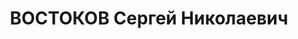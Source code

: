 ---
title: ВОСТОКОВ Сергей Николаевич
description: "Род. в 1891, Симбирская губ., с. Порецкое, русский, обр.: незаконченное\
  \ высшее, б/п. Проживал: Москва, ул. Петровка, д. 30, кв. 7. Старший инспектор в\
  \ Управлении филиалами Московского городского банка. \n  Арестован 01.09.1937. Обв.\
  \ в участии в антисоветской диверсионно-террористической и шпионской организации.\
  \ Приговор: ВК ВС СССР, 05.11.1937 – ВМН. Расстрелян 05.11.1937, г.Москва. \n  Реабилитирован\
  \ ВК ВС СССР 25.07.1956"
---